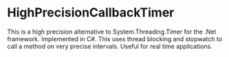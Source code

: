 # HighPrecisionCallbackTimer
This is a high precision alternative to System.Threading.Timer for the .Net framework. Implemented in C#. This uses thread blocking and stopwatch to call a method on very precise intervals. Useful for real time applications.
